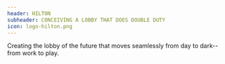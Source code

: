 ```yaml
---
header: HILTON
subheader: CONCEIVING A LOBBY THAT DOES DOUBLE DUTY
icon: logo-hilton.png
---
```

Creating the lobby of the future that moves seamlessly from day to dark--from work to play.
